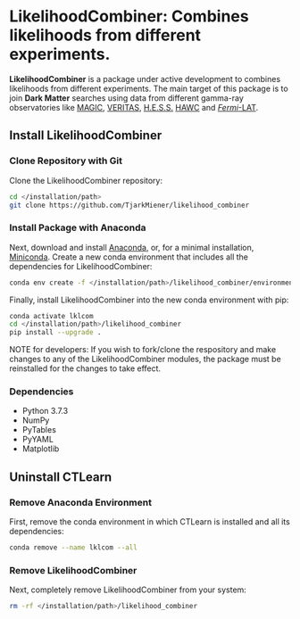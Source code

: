 # LikelihoodCombiner: Combines likelihoods from different experiments.

**LikelihoodCombiner** is a package under active development to combines likelihoods from different experiments. The main target of this package is to join **Dark Matter** searches using data from different gamma-ray observatories like [MAGIC](https://magic.mpp.mpg.de/), [VERITAS](https://veritas.sao.arizona.edu/), [H.E.S.S.](https://www.mpi-hd.mpg.de/hfm/HESS/) [HAWC](https://www.hawc-observatory.org/) and [*Fermi*-LAT](https://glast.sites.stanford.edu/).

## Install LikelihoodCombiner

### Clone Repository with Git

Clone the LikelihoodCombiner repository:

```bash
cd </installation/path>
git clone https://github.com/TjarkMiener/likelihood_combiner
```

### Install Package with Anaconda

Next, download and install [Anaconda](https://www.anaconda.com/download/), or, for a minimal installation, [Miniconda](https://conda.io/miniconda.html). Create a new conda environment that includes all the dependencies for LikelihoodCombiner:

```bash
conda env create -f </installation/path>/likelihood_combiner/environment.yml
```

Finally, install LikelihoodCombiner into the new conda environment with pip:

```bash
conda activate lklcom
cd </installation/path>/likelihood_combiner
pip install --upgrade .
```
NOTE for developers: If you wish to fork/clone the respository and make changes to any of the LikelihoodCombiner modules, the package must be reinstalled for the changes to take effect.

### Dependencies

- Python 3.7.3
- NumPy
- PyTables
- PyYAML
- Matplotlib
  
## Uninstall CTLearn

### Remove Anaconda Environment

First, remove the conda environment in which CTLearn is installed and all its dependencies:

```bash
conda remove --name lklcom --all
```

### Remove LikelihoodCombiner

Next, completely remove LikelihoodCombiner from your system:

```bash
rm -rf </installation/path>/likelihood_combiner
```
